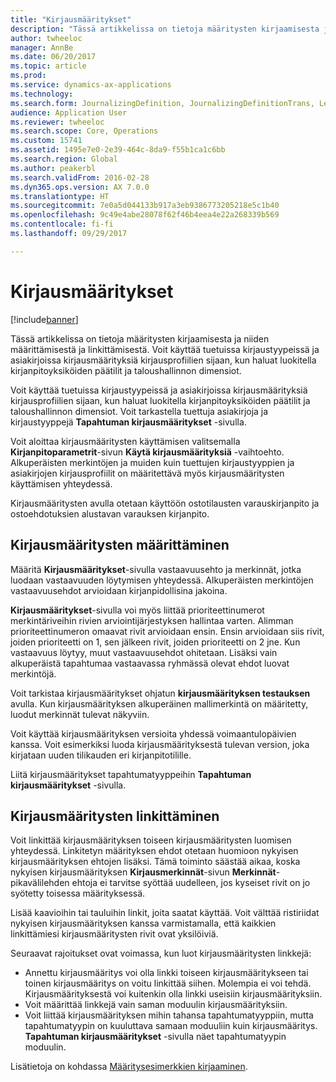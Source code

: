 ```yaml
---
title: "Kirjausmääritykset"
description: "Tässä artikkelissa on tietoja määritysten kirjaamisesta ja niiden määrittämisestä ja linkittämisestä. Voit käyttää tuetuissa kirjaustyypeissä ja asiakirjoissa kirjausmäärityksiä kirjausprofiilien sijaan, kun haluat luokitella kirjanpitoyksiköiden päätilit ja taloushallinnon dimensiot."
author: twheeloc
manager: AnnBe
ms.date: 06/20/2017
ms.topic: article
ms.prod: 
ms.service: dynamics-ax-applications
ms.technology: 
ms.search.form: JournalizingDefinition, JournalizingDefinitionTrans, LedgerParameters
audience: Application User
ms.reviewer: twheeloc
ms.search.scope: Core, Operations
ms.custom: 15741
ms.assetid: 1495e7e0-2e39-464c-8da9-f55b1ca1c6bb
ms.search.region: Global
ms.author: peakerbl
ms.search.validFrom: 2016-02-28
ms.dyn365.ops.version: AX 7.0.0
ms.translationtype: HT
ms.sourcegitcommit: 7e0a5d044133b917a3eb9386773205218e5c1b40
ms.openlocfilehash: 9c49e4abe28078f62f46b4eea4e22a268339b569
ms.contentlocale: fi-fi
ms.lasthandoff: 09/29/2017

---
```


# <a name="posting-definitions"></a>Kirjausmääritykset

[!include[banner](../includes/banner.md)]


Tässä artikkelissa on tietoja määritysten kirjaamisesta ja niiden määrittämisestä ja linkittämisestä. Voit käyttää tuetuissa kirjaustyypeissä ja asiakirjoissa kirjausmäärityksiä kirjausprofiilien sijaan, kun haluat luokitella kirjanpitoyksiköiden päätilit ja taloushallinnon dimensiot.

Voit käyttää tuetuissa kirjaustyypeissä ja asiakirjoissa kirjausmäärityksiä kirjausprofiilien sijaan, kun haluat luokitella kirjanpitoyksiköiden päätilit ja taloushallinnon dimensiot. Voit tarkastella tuettuja asiakirjoja ja kirjaustyyppejä **Tapahtuman kirjausmääritykset** -sivulla. 

Voit aloittaa kirjausmääritysten käyttämisen valitsemalla **Kirjanpitoparametrit**-sivun **Käytä kirjausmäärityksiä** -vaihtoehto. Alkuperäisten merkintöjen ja muiden kuin tuettujen kirjaustyyppien ja asiakirjojen kirjausprofiilit on määritettävä myös kirjausmääritysten käyttämisen yhteydessä. 

Kirjausmääritysten avulla otetaan käyttöön ostotilausten varauskirjanpito ja ostoehdotuksien alustavan varauksen kirjanpito.

## <a name="defining-posting-definitions"></a>Kirjausmääritysten määrittäminen
Määritä **Kirjausmääritykset**-sivulla vastaavuusehto ja merkinnät, jotka luodaan vastaavuuden löytymisen yhteydessä. Alkuperäisten merkintöjen vastaavuusehdot arvioidaan kirjanpidollisina jakoina. 

**Kirjausmääritykset**-sivulla voi myös liittää prioriteettinumerot merkintäriveihin rivien arviointijärjestyksen hallintaa varten. Alimman prioriteettinumeron omaavat rivit arvioidaan ensin. Ensin arvioidaan siis rivit, joiden prioriteetti on 1, sen jälkeen rivit, joiden prioriteetti on 2 jne. Kun vastaavuus löytyy, muut vastaavuusehdot ohitetaan. Lisäksi vain alkuperäistä tapahtumaa vastaavassa ryhmässä olevat ehdot luovat merkintöjä. 

Voit tarkistaa kirjausmääritykset ohjatun **kirjausmäärityksen testauksen** avulla. Kun kirjausmäärityksen alkuperäinen mallimerkintä on määritetty, luodut merkinnät tulevat näkyviin. 

Voit käyttää kirjausmäärityksen versioita yhdessä voimaantulopäivien kanssa. Voit esimerkiksi luoda kirjausmäärityksestä tulevan version, joka kirjataan uuden tilikauden eri kirjanpitotilille. 

Liitä kirjausmääritykset tapahtumatyyppeihin **Tapahtuman kirjausmääritykset** -sivulla.

## <a name="linking-posting-definitions"></a>Kirjausmääritysten linkittäminen
Voit linkittää kirjausmäärityksen toiseen kirjausmääritysten luomisen yhteydessä. Linkitetyn määrityksen ehdot otetaan huomioon nykyisen kirjausmäärityksen ehtojen lisäksi. Tämä toiminto säästää aikaa, koska nykyisen kirjausmäärityksen **Kirjausmerkinnät**-sivun **Merkinnät**-pikavälilehden ehtoja ei tarvitse syöttää uudelleen, jos kyseiset rivit on jo syötetty toisessa määrityksessä. 

Lisää kaavioihin tai tauluihin linkit, joita saatat käyttää. Voit välttää ristiriidat nykyisen kirjausmäärityksen kanssa varmistamalla, että kaikkien linkittämiesi kirjausmääritysten rivit ovat yksilöiviä. 

Seuraavat rajoitukset ovat voimassa, kun luot kirjausmääritysten linkkejä:

-   Annettu kirjausmääritys voi olla linkki toiseen kirjausmääritykseen tai toinen kirjausmääritys on voitu linkittää siihen. Molempia ei voi tehdä. Kirjausmäärityksestä voi kuitenkin olla linkki useisiin kirjausmäärityksiin.
-   Voit määrittää linkkejä vain saman moduulin kirjausmäärityksiin.
-   Voit liittää kirjausmäärityksen mihin tahansa tapahtumatyyppiin, mutta tapahtumatyypin on kuuluttava samaan moduuliin kuin kirjausmääritys. **Tapahtuman kirjausmääritykset** -sivulla näet tapahtumatyypin moduulin.


Lisätietoja on kohdassa [Määritysesimerkkien kirjaaminen](example-posting-definitions.md). 



